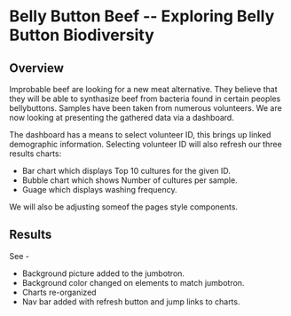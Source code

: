 # Belly Button Beef -- Exploring Belly Button Biodiversity

## Overview
Improbable beef are looking for a new meat alternative.  They believe that they will be able to synthasize beef from bacteria found in certain peoples bellybuttons. Samples have been taken from numerous volunteers.  We are now looking at presenting the gathered data via a dashboard.


The dashboard has a means to select volunteer ID, this brings up linked demographic information.  Selecting volunteer ID will also refresh our three results charts:
   - Bar chart which displays Top 10 cultures for the given ID.
   - Bubble chart which shows Number of cultures per sample.
   - Guage which displays washing frequency.

  We will also be adjusting someof the pages style components.

## Results
See - 

- Background picture added to the jumbotron.
- Background color changed on elements to match jumbotron.
- Charts re-organized
- Nav bar added with refresh button and jump links to charts.



